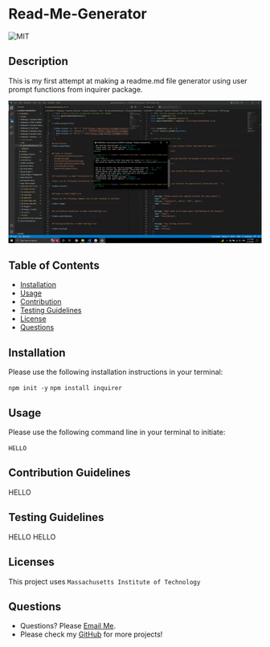 

# Read-Me-Generator

  ![MIT](https://img.shields.io/badge/license-MIT-green)

## Description
This is my first attempt at making a readme.md file generator using user prompt functions from inquirer package.



![This is an image](SS.gif)

## Table of Contents
- [Installation](#installation)
- [Usage](#usage)
- [Contribution](#contributing)
- [Testing Guidelines](#testing)
- [License](#licenses)
- [Questions](#questions)


## Installation <a name="installation"></a>

Please use the following installation instructions in your terminal:

```npm init -y```
```npm install inquirer```


## Usage <a name="usage"></a>

Please use the following command line in your terminal to initiate:

```HELLO```


## Contribution Guidelines <a name="contributing"></a>

HELLO


## Testing Guidelines <a name="testing"></a>

HELLO HELLO


## Licenses <a name="licenses"></a>

This project uses  ```Massachusetts Institute of Technology```

## Questions <a name="questions"></a>

- Questions? Please [Email Me](mailto:hello@gmail.com).
- Please check my [GitHub](https://github.com/tonybs03) for more projects!
